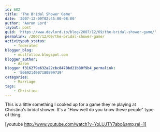 ```yaml
---
id: 682
title: 'The Bridal Shower Game'
date: '2007-12-09T02:45:00-08:00'
author: 'Aaron Lord'
layout: post
guid: 'https://www.devlord.io/blog/2007/12/09/the-bridal-shower-game/'
permalink: /2007/12/09/the-bridal-shower-game/
activitypub_status:
    - federated
blogger_blog:
    - mustfollow.blogspot.com
blogger_author:
    - Aaron
blogger_f316279e632a22cbc8478bd21b80f9b4_permalink:
    - '5069214007180599739'
categories:
    - Marriage
tags:
    - Christina
---
```


This is a little something I cooked up for a game they're playing at Christina's bridal shower. It's a "How well do you know these people" type of thing.

[youtube http://www.youtube.com/watch?v=YoLUJTY7abo&amp;rel=1]